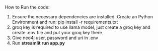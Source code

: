 How to Run the code:
1. Ensure the necessary dependencies are installed. Create an Python Environment and run:
                       pip install -r requirements.txt
3. groq key is required to use llama model, just create a groq key and create .env file and put your groq key there
4. Give neo4j user, password and uri in .env 
5. Run **streamlit run app.py**
     

